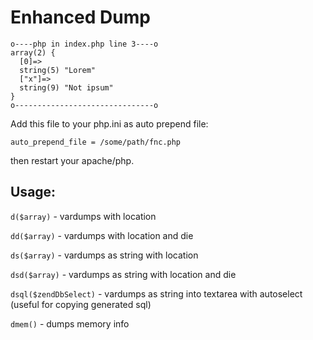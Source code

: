 # Enhanced Dump
````
o----php in index.php line 3----o
array(2) {
  [0]=>
  string(5) "Lorem"
  ["x"]=>
  string(9) "Not ipsum"
}
o-------------------------------o
````

Add this file to your php.ini as auto prepend file:

`auto_prepend_file = /some/path/fnc.php`

then restart your apache/php. 


## Usage:
`d($array)` - vardumps with location

`dd($array)` - vardumps with location and die 

`ds($array)` - vardumps as string with location

`dsd($array)` - vardumps as string with location and die

`dsql($zendDbSelect)` - vardumps as string into textarea with autoselect (useful for copying generated sql)

`dmem()` - dumps memory info
